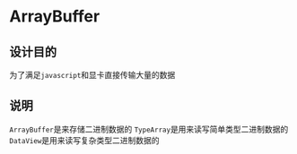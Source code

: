# ArrayBuffer

## 设计目的
为了满足`javascript`和显卡直接传输大量的数据

## 说明
`ArrayBuffer`是来存储二进制数据的
`TypeArray`是用来读写简单类型二进制数据的
`DataView`是用来读写复杂类型二进制数据的
